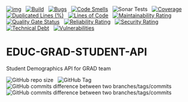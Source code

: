 [![img](https://img.shields.io/badge/Lifecycle-Stable-97ca00)](https://github.com/bcgov/repomountie/blob/master/doc/lifecycle-badges.md) &nbsp;
[![Build](https://github.com/bcgov/EDUC-GRAD-STUDENT-API/actions/workflows/on.pr.yml/badge.svg)](https://github.com/bcgov/EDUC-GRAD-STUDENT-API/actions/workflows/on.pr.yml) &nbsp;
[![Bugs](https://sonarcloud.io/api/project_badges/measure?project=bcgov_EDUC-GRAD-STUDENT-API&metric=bugs)](https://sonarcloud.io/summary/new_code?id=bcgov_EDUC-GRAD-STUDENT-API) &nbsp;
[![Code Smells](https://sonarcloud.io/api/project_badges/measure?project=bcgov_EDUC-GRAD-STUDENT-API&metric=code_smells)](https://sonarcloud.io/summary/new_code?id=bcgov_EDUC-GRAD-STUDENT-API) &nbsp;
![Sonar Tests](https://img.shields.io/sonar/tests/bcgov_EDUC-GRAD-STUDENT-API?compact_message&server=https%3A%2F%2Fsonarcloud.io) &nbsp;
[![Coverage](https://sonarcloud.io/api/project_badges/measure?project=bcgov_EDUC-GRAD-STUDENT-API&metric=coverage)](https://sonarcloud.io/summary/new_code?id=bcgov_EDUC-GRAD-STUDENT-API) &nbsp;
[![Duplicated Lines (%)](https://sonarcloud.io/api/project_badges/measure?project=bcgov_EDUC-GRAD-STUDENT-API&metric=duplicated_lines_density)](https://sonarcloud.io/summary/new_code?id=bcgov_EDUC-GRAD-STUDENT-API) &nbsp;
[![Lines of Code](https://sonarcloud.io/api/project_badges/measure?project=bcgov_EDUC-GRAD-STUDENT-API&metric=ncloc)](https://sonarcloud.io/summary/new_code?id=bcgov_EDUC-GRAD-STUDENT-API) &nbsp;
[![Maintainability Rating](https://sonarcloud.io/api/project_badges/measure?project=bcgov_EDUC-GRAD-STUDENT-API&metric=sqale_rating)](https://sonarcloud.io/summary/new_code?id=bcgov_EDUC-GRAD-STUDENT-API) &nbsp;
[![Quality Gate Status](https://sonarcloud.io/api/project_badges/measure?project=bcgov_EDUC-GRAD-STUDENT-API&metric=alert_status)](https://sonarcloud.io/summary/new_code?id=bcgov_EDUC-GRAD-STUDENT-API) &nbsp;
[![Reliability Rating](https://sonarcloud.io/api/project_badges/measure?project=bcgov_EDUC-GRAD-STUDENT-API&metric=reliability_rating)](https://sonarcloud.io/summary/new_code?id=bcgov_EDUC-GRAD-STUDENT-API) &nbsp;
[![Security Rating](https://sonarcloud.io/api/project_badges/measure?project=bcgov_EDUC-GRAD-STUDENT-API&metric=security_rating)](https://sonarcloud.io/summary/new_code?id=bcgov_EDUC-GRAD-STUDENT-API) &nbsp;
[![Technical Debt](https://sonarcloud.io/api/project_badges/measure?project=bcgov_EDUC-GRAD-STUDENT-API&metric=sqale_index)](https://sonarcloud.io/summary/new_code?id=bcgov_EDUC-GRAD-STUDENT-API) &nbsp;
[![Vulnerabilities](https://sonarcloud.io/api/project_badges/measure?project=bcgov_EDUC-GRAD-STUDENT-API&metric=vulnerabilities)](https://sonarcloud.io/summary/new_code?id=bcgov_EDUC-GRAD-STUDENT-API) &nbsp;

# EDUC-GRAD-STUDENT-API
Student Demographics API for GRAD team

![GitHub repo size](https://img.shields.io/github/repo-size/bcgov/EDUC-GRAD-STUDENT-API) &nbsp;
![GitHub Tag](https://img.shields.io/github/v/tag/bcgov/EDUC-GRAD-STUDENT-API) &nbsp;
![GitHub commits difference between two branches/tags/commits](https://img.shields.io/github/commits-difference/bcgov/EDUC-GRAD-STUDENT-API?base=main&head=grad-release&label=grad-release%20-%3E%20main) &nbsp;
![GitHub commits difference between two branches/tags/commits](https://img.shields.io/github/commits-difference/bcgov/EDUC-GRAD-STUDENT-API?base=grad-release&head=main&label=main%20-%3E%20grad-release) &nbsp;

